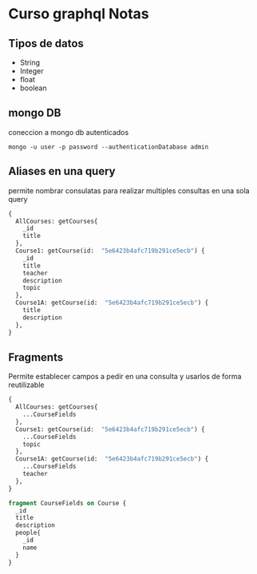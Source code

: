 # Curso graphql Notas

## Tipos de datos

- String
- Integer
- float
- boolean

## mongo DB

coneccion a mongo db autenticados

```shell
mongo -u user -p password --authenticationDatabase admin
```

## Aliases en una query

permite nombrar consulatas para realizar multiples consultas en una sola query

```graphql
{
  AllCourses: getCourses{
    _id
    title
  },
  Course1: getCourse(id:  "5e6423b4afc719b291ce5ecb") {
    _id
    title
    teacher
    description
    topic
  },
  Course1A: getCourse(id:  "5e6423b4afc719b291ce5ecb") {
    title
    description
  },
}
```

## Fragments

Permite establecer campos a pedir en una consulta y usarlos de forma reutilizable

```graphql
{
  AllCourses: getCourses{
    ...CourseFields
  },
  Course1: getCourse(id:  "5e6423b4afc719b291ce5ecb") {
    ...CourseFields
    topic
  },
  Course1A: getCourse(id:  "5e6423b4afc719b291ce5ecb") {
    ...CourseFields
    teacher
  },
}

fragment CourseFields on Course {
  _id
  title
  description
  people{
    _id
    name
  }
}
```
